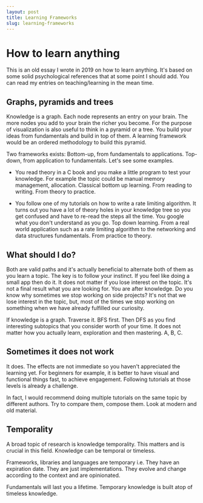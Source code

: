 ```yaml
---
layout: post
title: Learning Frameworks
slug: learning-frameworks
---
```


# How to learn anything

This is an old essay I wrote in 2019 on how to learn anything. It's based on some solid psychological references that at some point I should add. You can read my entries on teaching/learning in the mean time.

## Graphs, pyramids and trees

Knowledge is a graph. Each node represents an entry on your brain. The more nodes you add to your brain the richer you become. For the purpose of visualization is also useful to think in a pyramid or a tree. You build your ideas from fundamentals and build in top of them. A learning framework would be an ordered methodology to build this pyramid. 

Two frameworks exists:  Bottom-up, from fundamentals to applications.  Top-down, from application to fundamentals. Let's see some examples.

-  You read theory in a C book and you make a little program to test your knowledge. For example the topic could be manual memory management, allocation. Classical bottom up learning. From reading to writing. From theory to practice. 

- You follow one of my tutorials on how to write a rate limiting algorithm. It turns out you have a lot of theory holes in your knowledge tree so you get confused and have to re-read the steps all the time. You google what you don't understand as you go. Top down learning. From a real world application such as a rate limiting algorithm to the networking and data structures fundamentals. From practice to theory.

## What should I do?

Both are valid paths and it's actually beneficial to alternate both of them as you learn a topic. The key is to follow your instinct. If you feel like doing a small app then do it. It does not matter if you lose interest on the topic. It's not a final result what you are looking for. You are after knowledge. Do you know why sometimes we stop working on side projects? It's not that we lose interest in the topic, but, most of the times we stop working on something when we have already fulfilled our curiosity.

If knowledge is a graph. Traverse it. BFS first. Then DFS as you find interesting subtopics that you consider worth of your time. It does not matter how you actually learn, exploration and then mastering. A, B, C.

## Sometimes it does not work

It does. The effects are not immediate so you haven't appreciated the learning yet. For beginners for example, it is better to have visual and functional things fast, to achieve engagement. Following tutorials at those levels is already a challenge. 

In fact, I would recommend doing multiple tutorials on the same topic by different authors. Try to compare them, compose them. Look at modern and old material.

## Temporality

A broad topic of research is knowledge temporality. This matters and is crucial in this field. Knowledge can be temporal or timeless.

Frameworks, libraries and languages are temporary i.e. They have an expiration date. They are just implementations. They evolve and change according to the context and are opinionated.

Fundamentals will last you a lifetime. Temporary knowledge is built atop of timeless knowledge. 